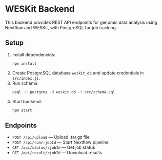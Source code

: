 # WESKit Backend

This backend provides REST API endpoints for genomic data analysis using Nextflow and WESKit, with PostgreSQL for job tracking.

## Setup
1. Install dependencies:
   ```bash
   npm install
   ```
2. Create PostgreSQL database `weskit_db` and update credentials in `src/index.js`.
3. Run schema:
   ```bash
   psql -U postgres -d weskit_db -f src/schema.sql
   ```
4. Start backend:
   ```bash
   npm start
   ```

## Endpoints
- `POST /api/upload` — Upload .tar.gz file
- `POST /api/run/:jobId` — Start Nextflow pipeline
- `GET /api/status/:jobId` — Get job status
- `GET /api/result/:jobId` — Download results
